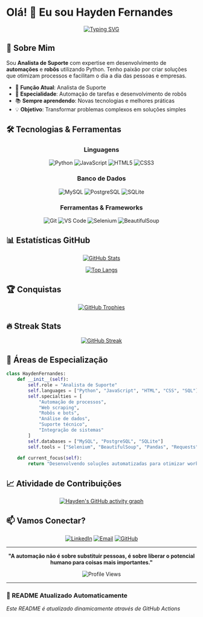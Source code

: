 # Olá! 👋 Eu sou Hayden Fernandes

<div align="center">
  
[![Typing SVG](https://readme-typing-svg.herokuapp.com?font=Fira+Code&pause=1000&width=435&lines=Analista+de+Suporte+%7C+Desenvolvedor+Python;Especialista+em+Automação+e+Robôs;Apaixonado+por+Soluções+Tecnológicas)](https://git.io/typing-svg)

</div>

## 🚀 Sobre Mim

Sou **Analista de Suporte** com expertise em desenvolvimento de **automações** e **robôs** utilizando Python. Tenho paixão por criar soluções que otimizam processos e facilitam o dia a dia das pessoas e empresas.

- 🔧 **Função Atual**: Analista de Suporte
- 🤖 **Especialidade**: Automação de tarefas e desenvolvimento de robôs
- 📚 **Sempre aprendendo**: Novas tecnologias e melhores práticas
- 💡 **Objetivo**: Transformar problemas complexos em soluções simples

## 🛠️ Tecnologias & Ferramentas

<div align="center">

### Linguagens
![Python](https://img.shields.io/badge/Python-3776AB?style=for-the-badge&logo=python&logoColor=white)
![JavaScript](https://img.shields.io/badge/JavaScript-F7DF1E?style=for-the-badge&logo=javascript&logoColor=black)
![HTML5](https://img.shields.io/badge/HTML5-E34F26?style=for-the-badge&logo=html5&logoColor=white)
![CSS3](https://img.shields.io/badge/CSS3-1572B6?style=for-the-badge&logo=css3&logoColor=white)

### Banco de Dados
![MySQL](https://img.shields.io/badge/MySQL-4479A1?style=for-the-badge&logo=mysql&logoColor=white)
![PostgreSQL](https://img.shields.io/badge/PostgreSQL-316192?style=for-the-badge&logo=postgresql&logoColor=white)
![SQLite](https://img.shields.io/badge/SQLite-07405E?style=for-the-badge&logo=sqlite&logoColor=white)

### Ferramentas & Frameworks
![Git](https://img.shields.io/badge/Git-F05032?style=for-the-badge&logo=git&logoColor=white)
![VS Code](https://img.shields.io/badge/VS_Code-007ACC?style=for-the-badge&logo=visual-studio-code&logoColor=white)
![Selenium](https://img.shields.io/badge/Selenium-43B02A?style=for-the-badge&logo=selenium&logoColor=white)
![BeautifulSoup](https://img.shields.io/badge/BeautifulSoup-000000?style=for-the-badge&logo=python&logoColor=white)

</div>

## 📊 Estatísticas GitHub

<div align="center">
  
[![GitHub Stats](https://github-readme-stats.vercel.app/api?username=hfa90&show_icons=true&theme=tokyonight&hide_border=true)](https://github.com/anuraghazra/github-readme-stats)

[![Top Langs](https://github-readme-stats.vercel.app/api/top-langs/?username=hfa90&layout=compact&theme=tokyonight&hide_border=true)](https://github.com/anuraghazra/github-readme-stats)

</div>

## 🏆 Conquistas

<div align="center">
  
[![GitHub Trophies](https://github-profile-trophy.vercel.app/?username=hfa90&theme=tokyonight&no-frame=true&row=1&column=6)](https://github.com/ryo-ma/github-profile-trophy)

</div>

## 🔥 Streak Stats

<div align="center">
  
[![GitHub Streak](https://github-readme-streak-stats.herokuapp.com/?user=hfa90&theme=tokyonight&hide_border=true)](https://git.io/streak-stats)

</div>

## 💼 Áreas de Especialização

```python
class HaydenFernandes:
    def __init__(self):
        self.role = "Analista de Suporte"
        self.languages = ["Python", "JavaScript", "HTML", "CSS", "SQL"]
        self.specialties = [
            "Automação de processos",
            "Web scraping",
            "Robôs e bots",
            "Análise de dados",
            "Suporte técnico",
            "Integração de sistemas"
        ]
        self.databases = ["MySQL", "PostgreSQL", "SQLite"]
        self.tools = ["Selenium", "BeautifulSoup", "Pandas", "Requests"]
    
    def current_focus(self):
        return "Desenvolvendo soluções automatizadas para otimizar workflows"
```

## 📈 Atividade de Contribuições

<div align="center">
  
[![Hayden's GitHub activity graph](https://github-readme-activity-graph.vercel.app/graph?username=hfa90&theme=tokyo-night&hide_border=true)](https://github.com/ashutosh00710/github-readme-activity-graph)

</div>

## 📫 Vamos Conectar?

<div align="center">

[![LinkedIn](https://img.shields.io/badge/LinkedIn-0077B5?style=for-the-badge&logo=linkedin&logoColor=white)](https://www.linkedin.com/in/haydenfernandes/)
[![Email](https://img.shields.io/badge/Email-D14836?style=for-the-badge&logo=gmail&logoColor=white)](mailto:haydenfernandes.ti@gmail.com)
[![GitHub](https://img.shields.io/badge/GitHub-100000?style=for-the-badge&logo=github&logoColor=white)](https://github.com/hfa90)

</div>

---

<div align="center">
  
**"A automação não é sobre substituir pessoas, é sobre liberar o potencial humano para coisas mais importantes."**

![Profile Views](https://komarev.com/ghpvc/?username=hfa90&color=blueviolet&style=flat-square&label=Profile+Views)

</div>

---

### 🔄 README Atualizado Automaticamente
*Este README é atualizado dinamicamente através de GitHub Actions*

<!-- Comentários para futuras atualizações dinâmicas -->
<!-- BLOG-POST-LIST:START -->
<!-- BLOG-POST-LIST:END -->

<!-- ACTIVITY-GRAPH:START -->
<!-- ACTIVITY-GRAPH:END -->
